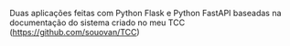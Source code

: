 Duas aplicações feitas com Python Flask e Python FastAPI baseadas na documentação do sistema criado no meu TCC (https://github.com/souovan/TCC)
